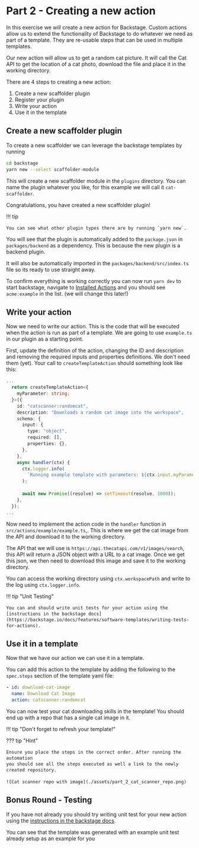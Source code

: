 # Part 2 - Creating a new action

In this exercise we will create a new action for Backstage. Custom actions allow
us to extend the functionality of Backstage to do whatever we need as part of a
template. They are re-usable steps that can be used in multiple templates.

Our new action will allow us to get a random cat picture. It will call the Cat
API to get the location of a cat photo, download the file and place it in the
working directory.

There are 4 steps to creating a new action:

1. Create a new scaffolder plugin
2. Register your plugin
3. Write your action
4. Use it in the template

## Create a new scaffolder plugin

To create a new scaffolder we can leverage the backstage templates by running

```bash
cd backstage
yarn new --select scaffolder-module
```

This will create a new scaffolder module in the `plugins` directory. You can
name the plugin whatever you like, for this example we will call it
`cat-scaffolder`.

Congratulations, you have created a new scaffolder plugin!

!!! tip

    You can see what other plugin types there are by running `yarn new`.

You will see that the plugin is automatically added to the `package.json` in
`packages/backend` as a dependency. This is because the new plugin is a backend
plugin.

It will also be automatically imported in the `packages/backend/src/index.ts`
file so its ready to use straight away.

To confirm everything is working correctly you can now run `yarn dev` to start
backstage, navigate to [Installed Actions](http://localhost:3000/create/actions)
and you should see `acme:example` in the list. (we will change this later!)

## Write your action

Now we need to write our action. This is the code that will be executed when the
action is run as part of a template. We are going to use `example.ts` in our
plugin as a starting point.

First, update the definition of the action, changing the ID and description and
removing the required inputs and properties definitions. We don't need them
(yet). Your call to `createTemplateAction` should something look like this:

```typescript
...
  return createTemplateAction<{
    myParameter: string;
  }>({
    id: "catscanner:randomcat",
    description: "Downloads a random cat image into the workspace",
    schema: {
      input: {
        type: "object",
        required: [],
        properties: {},
      },
    },
    async handler(ctx) {
      ctx.logger.info(
        `Running example template with parameters: ${ctx.input.myParameter}`
      );

      await new Promise((resolve) => setTimeout(resolve, 1000));
    },
  });
...
```

Now need to implement the action code in the `handler` function in
`src/actions/example/example.ts`,. This is where we get the cat image from the
API and download it to the working directory.

The API that we will use is `https://api.thecatapi.com/v1/images/search`, this
API will return a JSON object with a URL to a cat image. Once we get this json,
we then need to download this image and save it to the working directory.

You can access the working directory using `ctx.workspacePath` and write to the
log using `ctx.logger.info`.

!!! tip "Unit Testing"

    You can and should write unit tests for your action using the
    [instructions in the backstage docs](https://backstage.io/docs/features/software-templates/writing-tests-for-actions).

## Use it in a template

Now that we have our action we can use it in a template.

You can add this action to the template by adding the following to the
`spec.steps` section of the template yaml file:

```yaml
- id: download-cat-image
  name: Download Cat Image
  action: catscanner:randomcat
```

You can now test your cat downloading skills in the template! You should end up
with a repo that has a single cat image in it.

!!! tip "Don't forget to refresh your template!"

??? tip "Hint"

    Ensure you place the steps in the correct order. After running the automation
    you should see all the steps executed as well a link to the newly created repository.

    ![Cat scanner repo with image](./assets/part_2_cat_scanner_repo.png)

## Bonus Round - Testing

If you have not already you should try writing unit test for your new action
using the
[instructions in the backstage docs](https://backstage.io/docs/features/software-templates/writing-tests-for-actions).

You can see that the template was generated with an example unit test already
setup as an example for you
